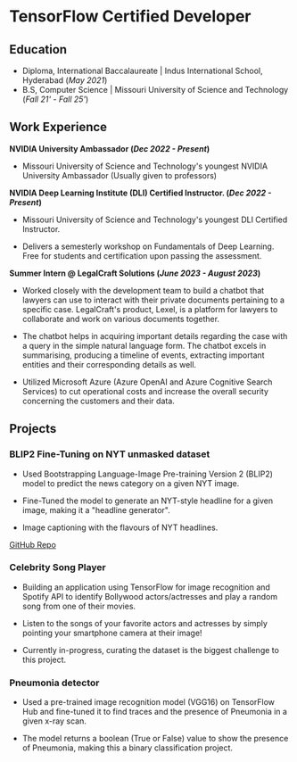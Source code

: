# TensorFlow Certified Developer

## Education
- Diploma, International Baccalaureate | Indus International School, Hyderabad (_May 2021_)
- B.S, Computer Science | Missouri University of Science and Technology (_Fall 21' - Fall 25'_)

## Work Experience
**NVIDIA University Ambassador (_Dec 2022 - Present_)**
- Missouri University of Science and Technology's youngest NVIDIA University Ambassador (Usually given to professors)

**NVIDIA Deep Learning Institute (DLI) Certified Instructor. (_Dec 2022 - Present_)**
- Missouri University of Science and Technology's youngest DLI Certified Instructor.
  
- Delivers a semesterly workshop on Fundamentals of Deep Learning. Free for students and certification upon passing the assessment.

**Summer Intern @ LegalCraft Solutions (_June 2023 - August 2023_)**
- Worked closely with the development team to build a chatbot that lawyers can use to interact with their private documents pertaining to a specific case. LegalCraft's product, Lexel, is a platform for lawyers to collaborate and work on various documents together.

- The chatbot helps in acquiring important details regarding the case with a query in the simple natural language form. The chatbot excels in summarising, producing a timeline of events, extracting important entities and their corresponding details as well.

- Utilized Microsoft Azure (Azure OpenAI and Azure Cognitive Search Services) to cut operational costs and increase the overall security concerning the customers and their data.

## Projects
### BLIP2 Fine-Tuning on NYT unmasked dataset

- Used Bootstrapping Language-Image Pre-training Version 2 (BLIP2) model to predict the news category on a given NYT image.
  
- Fine-Tuned the model to generate an NYT-style headline for a given image, making it a "headline generator".

- Image captioning with the flavours of NYT headlines.

[GitHub Repo](https://github.com/AIWithShrey/BLIP2-NYT)

### Celebrity Song Player
- Building an application using TensorFlow for image recognition and Spotify API to identify Bollywood actors/actresses and play a random song from one of their movies.
  
- Listen to the songs of your favorite actors and actresses by simply pointing your smartphone camera at their image!
  
- Currently in-progress, curating the dataset is the biggest challenge to this project.

### Pneumonia detector
- Used a pre-trained image recognition model (VGG16) on TensorFlow Hub and fine-tuned it to find traces and the presence of Pneumonia in a given x-ray scan.
  
- The model returns a boolean (True or False) value to show the presence of Pneumonia, making this a binary classification project.
